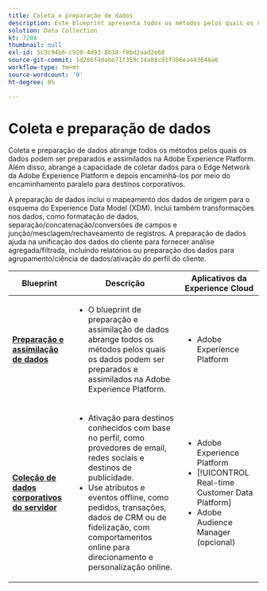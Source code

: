 ```yaml
---
title: Coleta e preparação de dados
description: Este blueprint apresenta todos os métodos pelos quais os dados podem ser assimilados e preparados na Adobe Experience Platform.
solution: Data Collection
kt: 7204
thumbnail: null
exl-id: 5c3c94b6-c928-4d93-8b38-f8bd2aad2e68
source-git-commit: 1d286f4dabe71f359c14a88c91f306ea443646a6
workflow-type: tm+mt
source-wordcount: '0'
ht-degree: 0%

---
```


# Coleta e preparação de dados

Coleta e preparação de dados abrange todos os métodos pelos quais os dados podem ser preparados e assimilados na Adobe Experience Platform. Além disso, abrange a capacidade de coletar dados para o Edge Network da Adobe Experience Platform e depois encaminhá-los por meio do encaminhamento paralelo para destinos corporativos.

A preparação de dados inclui o mapeamento dos dados de origem para o esquema do Experience Data Model (XDM). Inclui também transformações nos dados, como formatação de dados, separação/concatenação/conversões de campos e junção/mesclagem/rechaveamento de registros. A preparação de dados ajuda na unificação dos dados do cliente para fornecer análise agregada/filtrada, incluindo relatórios ou preparação dos dados para agrupamento/ciência de dados/ativação do perfil do cliente.

| Blueprint | Descrição | Aplicativos da Experience Cloud |
|---|---|---|
| **[Preparação e assimilação de dados](ingestion.md)** | <ul><li>O blueprint de preparação e assimilação de dados abrange todos os métodos pelos quais os dados podem ser preparados e assimilados na Adobe Experience Platform.</ul></li> | <ul><li> Adobe Experience Platform </ul></li> |
| **[Coleção de dados corporativos do servidor](server-side-collection.md)** | <ul><li>Ativação para destinos conhecidos com base no perfil, como provedores de email, redes sociais e destinos de publicidade. </li><li>Use atributos e eventos offline, como pedidos, transações, dados de CRM ou de fidelização, com comportamentos online para direcionamento e personalização online.</li></ul> | <ul><li>Adobe Experience Platform</li><li> [!UICONTROL Real-time Customer Data Platform]</li><li>Adobe Audience Manager (opcional)</li></ul> |
